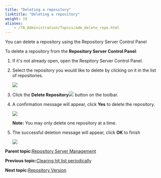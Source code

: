 ```yaml
--- 
title: "Deleting a repository"
linktitle: "Deleting a repository"
weight: 19
aliases: 
    - /TA_Administration/Topics/adm_delete_repo.html
---
```


You can delete a repository using the Repository Server Control Panel

To delete a repository from the **Repository Server Control Panel**:

1.  If it's not already open, open the Respitory Server Control Panel.

2.  Select the repository you would like to delete by clicking on it in the list of repositories.

    ![](/images//Images/delete_repo1.png)

3.  Click the **Delete Repository**![](/images//Images/delete_repo_2.png) button on the toolbar.

4.  A confirmation message will appear, click **Yes** to delete the repository.

    ![](/images//Images/delete_repo_3.png)

    **Note:** You may only delete one repository at a time.

5.  The successful deletion message will appear, click **OK** to finish

    ![](/images//Images/delete_repo_4.png)


**Parent topic:**[Repository Server Management](/TA_Administration/Topics/Repo_server_management.html)

**Previous topic:**[Clearing hit list periodically](/TA_Administration/Topics/adm_clear_hitlist.html)

**Next topic:**[Repository Version](/TA_Administration/Topics/adm_repo_versioning.html)

